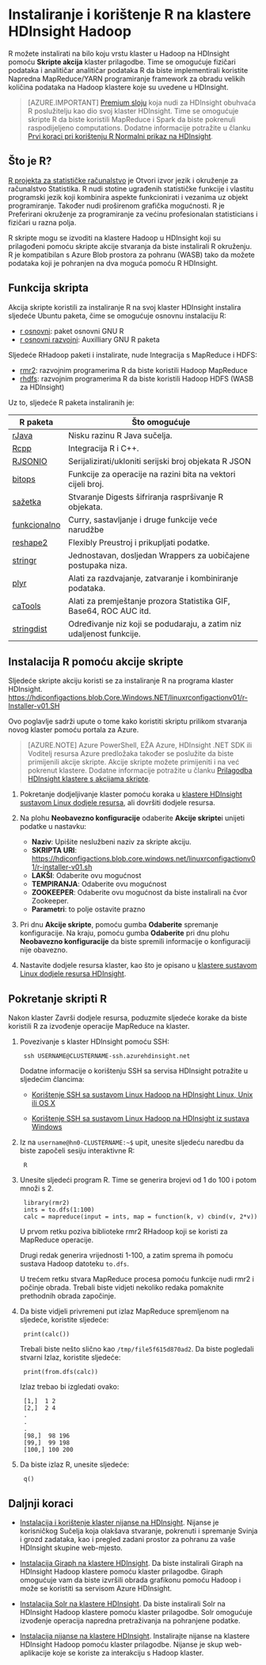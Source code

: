 <properties
    pageTitle="Instalacija R na sustavom Linux HDInsight | Microsoft Azure"
    description="Saznajte kako instalirati i koristiti R da biste prilagodili klastere Hadoop sustavom Linux."
    services="hdinsight"
    documentationCenter=""
    authors="Blackmist"
    manager="jhubbard"
    editor="cgronlun"/>

<tags
    ms.service="hdinsight"
    ms.workload="big-data"
    ms.tgt_pltfrm="na"
    ms.devlang="na"
    ms.topic="article"
    ms.date="09/20/2016"
    ms.author="larryfr"/>

# <a name="install-and-use-r-on-hdinsight-hadoop-clusters"></a>Instaliranje i korištenje R na klastere HDInsight Hadoop

R možete instalirati na bilo koju vrstu klaster u Hadoop na HDInsight pomoću **Skripte akcija** klaster prilagodbe. Time se omogućuje fizičari podataka i analitičar analitičar podataka R da biste implementirali koristite Napredna MapReduce/YARN programiranje framework za obradu velikih količina podataka na Hadoop klastere koje su uvedene u HDInsight.

> [AZURE.IMPORTANT] [Premium sloju](https://azure.microsoft.com/pricing/details/hdinsight/) koja nudi za HDInsight obuhvaća R poslužitelju kao dio svoj klaster HDInsight. Time se omogućuje skripte R da biste koristili MapReduce i Spark da biste pokrenuli raspodijeljeno computations. Dodatne informacije potražite u članku [Prvi koraci pri korištenju R Normalni prikaz na HDInsight](hdinsight-hadoop-r-server-get-started.md). 


## <a name="what-is-r"></a>Što je R?

<a href="http://www.r-project.org/" target="_blank">R projekta za statističke računalstvo</a> je Otvori izvor jezik i okruženje za računalstvo Statistika. R nudi stotine ugrađenih statističke funkcije i vlastitu programski jezik koji kombinira aspekte funkcionirati i vezanima uz objekt programiranje. Također nudi proširenom grafička mogućnosti. R je Preferirani okruženje za programiranje za većinu profesionalan statisticians i fizičari u razna polja.

R skripte mogu se izvoditi na klastere Hadoop u HDInsight koji su prilagođeni pomoću skripte akcije stvaranja da biste instalirali R okruženju. R je kompatibilan s Azure Blob prostora za pohranu (WASB) tako da možete podataka koji je pohranjen na dva moguća pomoću R HDInsight.

## <a name="what-the-script-does"></a>Funkcija skripta

Akcija skripte koristili za instaliranje R na svoj klaster HDInsight instalira sljedeće Ubuntu paketa, čime se omogućuje osnovnu instalaciju R:

* [r osnovni](http://packages.ubuntu.com/precise/r-base): paket osnovni GNU R
* [r osnovni razvojni](http://packages.ubuntu.com/precise/r-base-dev): Auxilliary GNU R paketa

Sljedeće RHadoop paketi i instalirate, nude Integracija s MapReduce i HDFS:

* [rmr2](https://github.com/RevolutionAnalytics/rmr2): razvojnim programerima R da biste koristili Hadoop MapReduce
* [rhdfs](https://github.com/RevolutionAnalytics/rhdfs): razvojnim programerima R da biste koristili Hadoop HDFS (WASB za HDInsight)

Uz to, sljedeće R paketa instaliranih je:

| R paketa | Što omogućuje |
| --------- | ---------------- |
| [rJava](https://cran.r-project.org/web/packages/rJava/index.html) | Nisku razinu R Java sučelja. |
| [Rcpp](https://cran.r-project.org/web/packages/Rcpp/index.html) | Integracija R i C++. |
| [RJSONIO](https://cran.r-project.org/web/packages/RJSONIO/index.html) | Serijalizirati/ukloniti serijski broj objekata R JSON |
| [bitops](https://cran.r-project.org/web/packages/bitops/index.html) | Funkcije za operacije na razini bita na vektori cijeli broj. |
| [sažetka](https://cran.r-project.org/web/packages/digest/index.html) | Stvaranje Digests šifriranja raspršivanje R objekata. |
| [funkcionalno](https://cran.r-project.org/web/packages/functional/index.html) | Curry, sastavljanje i druge funkcije veće narudžbe |
| [reshape2](https://cran.r-project.org/web/packages/reshape2/index.html) | Flexibly Preustroj i prikupljati podatke. |
| [stringr](https://cran.r-project.org/web/packages/stringr/index.html) | Jednostavan, dosljedan Wrappers za uobičajene postupaka niza. |
| [plyr](https://cran.r-project.org/web/packages/plyr/index.html) | Alati za razdvajanje, zatvaranje i kombiniranje podataka. |
| [caTools](https://cran.r-project.org/web/packages/caTools/index.html) | Alati za premještanje prozora Statistika GIF, Base64, ROC AUC itd. |
| [stringdist](https://cran.r-project.org/web/packages/stringdist/index.html) | Određivanje niz koji se podudaraju, a zatim niz udaljenost funkcije. |

## <a name="install-r-using-script-actions"></a>Instalacija R pomoću akcije skripte

Sljedeće skripte akciju koristi se za instaliranje R na programa klaster HDInsight. https://hdiconfigactions.blob.Core.Windows.NET/linuxrconfigactionv01/r-Installer-v01.SH
    
Ovo poglavlje sadrži upute o tome kako koristiti skriptu prilikom stvaranja novog klaster pomoću portala za Azure. 

> [AZURE.NOTE] Azure PowerShell, EŽA Azure, HDInsight .NET SDK ili Voditelj resursa Azure predložaka također se poslužite da biste primijenili akcije skripte. Akcije skripte možete primijeniti i na već pokrenut klastere. Dodatne informacije potražite u članku [Prilagodba HDInsight klastere s akcijama skripte](hdinsight-hadoop-customize-cluster-linux.md).

1. Pokretanje dodjeljivanje klaster pomoću koraka u [klastere HDInsight sustavom Linux dodjele resursa](hdinsight-hadoop-provision-linux-clusters.md#portal), ali dovršiti dodjele resursa.

2. Na plohu **Neobavezno konfiguracije** odaberite **Akcije skripte**i unijeti podatke u nastavku:

    * __Naziv__: Upišite neslužbeni naziv za skripte akciju.
    * __SKRIPTA URI__: https://hdiconfigactions.blob.core.windows.net/linuxrconfigactionv01/r-installer-v01.sh
    * __LAKŠI__: Odaberite ovu mogućnost
    * __TEMPIRANJA__: Odaberite ovu mogućnost
    * __ZOOKEEPER__: Odaberite ovu mogućnost da biste instalirali na čvor Zookeeper.
    * __Parametri__: to polje ostavite prazno

3. Pri dnu **Akcije skripte**, pomoću gumba **Odaberite** spremanje konfiguracije. Na kraju, pomoću gumba **Odaberite** pri dnu plohu **Neobavezno konfiguracije** da biste spremili informacije o konfiguraciji nije obavezno.

4. Nastavite dodjele resursa klaster, kao što je opisano u [klastere sustavom Linux dodjele resursa HDInsight](hdinsight-hadoop-provision-linux-clusters.md#portal).

## <a name="run-r-scripts"></a>Pokretanje skripti R

Nakon klaster Završi dodjele resursa, poduzmite sljedeće korake da biste koristili R za izvođenje operacije MapReduce na klaster.

1. Povezivanje s klaster HDInsight pomoću SSH:

        ssh USERNAME@CLUSTERNAME-ssh.azurehdinsight.net

    Dodatne informacije o korištenju SSH sa servisa HDInsight potražite u sljedećim člancima:

    * [Korištenje SSH sa sustavom Linux Hadoop na HDInsight Linux, Unix ili OS X](hdinsight-hadoop-linux-use-ssh-unix.md)

    * [Korištenje SSH sa sustavom Linux Hadoop na HDInsight iz sustava Windows](hdinsight-hadoop-linux-use-ssh-windows.md)

2. Iz na `username@hn0-CLUSTERNAME:~$` upit, unesite sljedeću naredbu da biste započeli sesiju interaktivne R:

        R

3. Unesite sljedeći program R. Time se generira brojevi od 1 do 100 i potom množi s 2.

        library(rmr2)
        ints = to.dfs(1:100)
        calc = mapreduce(input = ints, map = function(k, v) cbind(v, 2*v))

    U prvom retku poziva biblioteke rmr2 RHadoop koji se koristi za MapReduce operacije.

    Drugi redak generira vrijednosti 1-100, a zatim sprema ih pomoću sustava Hadoop datoteku `to.dfs`.

    U trećem retku stvara MapReduce procesa pomoću funkcije nudi rmr2 i počinje obrada. Trebali biste vidjeti nekoliko redaka pomaknite prethodnih obrada započinje.

4. Da biste vidjeli privremeni put izlaz MapReduce spremljenom na sljedeće, koristite sljedeće:

        print(calc())

    Trebali biste nešto slično kao `/tmp/file5f615d870ad2`. Da biste pogledali stvarni Izlaz, koristite sljedeće:

        print(from.dfs(calc))

    Izlaz trebao bi izgledati ovako:

        [1,]  1 2
        [2,]  2 4
        .
        .
        .
        [98,]  98 196
        [99,]  99 198
        [100,] 100 200

5. Da biste izlaz R, unesite sljedeće:

        q()


## <a name="next-steps"></a>Daljnji koraci

- [Instalacija i korištenje klaster nijanse na HDInsight](hdinsight-hadoop-hue-linux.md). Nijanse je korisničkog Sučelja koja olakšava stvaranje, pokrenuti i spremanje Svinja i grozd zadataka, kao i pregled zadani prostor za pohranu za vaše HDInsight skupine web-mjesto.

- [Instalacija Giraph na klastere HDInsight](hdinsight-hadoop-giraph-install.md). Da biste instalirali Giraph na HDInsight Hadoop klastere pomoću klaster prilagodbe. Giraph omogućuje vam da biste izvršili obrada grafikonu pomoću Hadoop i može se koristiti sa servisom Azure HDInsight.

- [Instalacija Solr na klastere HDInsight](hdinsight-hadoop-solr-install.md). Da biste instalirali Solr na HDInsight Hadoop klastere pomoću klaster prilagodbe. Solr omogućuje izvođenje operacija napredna pretraživanja na pohranjene podatke.

- [Instalacija nijanse na klastere HDInsight](hdinsight-hadoop-hue-linux.md). Instalirajte nijanse na klastere HDInsight Hadoop pomoću klaster prilagodbe. Nijanse je skup web-aplikacije koje se koriste za interakciju s Hadoop klaster.

[hdinsight-cluster-customize]: hdinsight-hadoop-customize-cluster-linux.md
